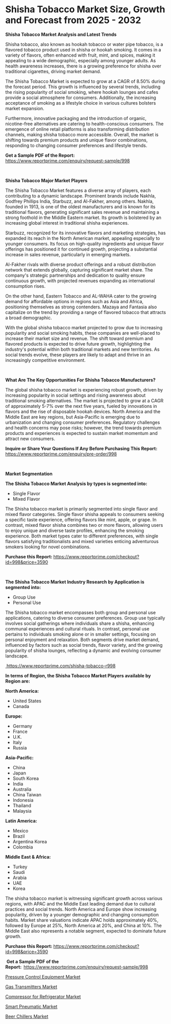 <p><h1>Shisha Tobacco Market Size, Growth and Forecast from 2025 - 2032</h1></p><p><strong>Shisha Tobacco Market Analysis and Latest Trends</strong></p>
<p><p>Shisha tobacco, also known as hookah tobacco or water pipe tobacco, is a flavored tobacco product used in shisha or hookah smoking. It comes in a variety of flavors, often enhanced with fruit, mint, and spices, making it appealing to a wide demographic, especially among younger adults. As health awareness increases, there is a growing preference for shisha over traditional cigarettes, driving market demand.</p><p>The Shisha Tobacco Market is expected to grow at a CAGR of 8.50% during the forecast period. This growth is influenced by several trends, including the rising popularity of social smoking, where hookah lounges and cafes provide a social atmosphere for consumers. Additionally, the increasing acceptance of smoking as a lifestyle choice in various cultures bolsters market expansion. </p><p>Furthermore, innovative packaging and the introduction of organic, nicotine-free alternatives are catering to health-conscious consumers. The emergence of online retail platforms is also transforming distribution channels, making shisha tobacco more accessible. Overall, the market is shifting towards premium products and unique flavor combinations, responding to changing consumer preferences and lifestyle trends.</p></p>
<p><strong>Get a Sample PDF of the Report:&nbsp;</strong> <a href="https://www.reportprime.com/enquiry/request-sample/998?utm_campaign=3047&utm_medium=2&utm_source=Github&utm_content=ia&utm_term=18032025&utm_id=shisha-tobacco">https://www.reportprime.com/enquiry/request-sample/998</a></p>
<p>&nbsp;</p>
<p><strong>Shisha Tobacco Major Market Players</strong></p>
<p><p>The Shisha Tobacco Market features a diverse array of players, each contributing to a dynamic landscape. Prominent brands include Nakhla, Godfrey Phillips India, Starbuzz, and Al-Fakher, among others. Nakhla, founded in 1913, is one of the oldest manufacturers and is known for its traditional flavors, generating significant sales revenue and maintaining a strong foothold in the Middle Eastern market. Its growth is bolstered by an increasing global interest in traditional shisha experiences.</p><p>Starbuzz, recognized for its innovative flavors and marketing strategies, has expanded its reach in the North American market, appealing especially to younger consumers. Its focus on high-quality ingredients and unique flavor offerings has positioned it for continued growth, projecting a substantial increase in sales revenue, particularly in emerging markets.</p><p>Al-Fakher rivals with diverse product offerings and a robust distribution network that extends globally, capturing significant market share. The company's strategic partnerships and dedication to quality ensure continuous growth, with projected revenues expanding as international consumption rises.</p><p>On the other hand, Eastern Tobacco and AL-WAHA cater to the growing demand for affordable options in regions such as Asia and Africa, positioning themselves as strong contenders. Mazaya and Fantasia also capitalize on the trend by providing a range of flavored tobacco that attracts a broad demographic.</p><p>With the global shisha tobacco market projected to grow due to increasing popularity and social smoking habits, these companies are well-placed to increase their market size and revenue. The shift toward premium and flavored products is expected to drive future growth, highlighting the industry's potential within both traditional markets and new territories. As social trends evolve, these players are likely to adapt and thrive in an increasingly competitive environment.</p></p>
<p>&nbsp;</p>
<p><strong>What Are The Key Opportunities For Shisha Tobacco Manufacturers?</strong></p>
<p><p>The global shisha tobacco market is experiencing robust growth, driven by increasing popularity in social settings and rising awareness about traditional smoking alternatives. The market is projected to grow at a CAGR of approximately 5-7% over the next five years, fueled by innovations in flavors and the rise of disposable hookah devices. North America and the Middle East are key regions, but Asia-Pacific is emerging due to urbanization and changing consumer preferences. Regulatory challenges and health concerns may pose risks; however, the trend towards premium products and experiences is expected to sustain market momentum and attract new consumers.</p></p>
<p><strong>Inquire or Share Your Questions If Any Before Purchasing This Report:</strong> <a href="https://www.reportprime.com/enquiry/pre-order/998?utm_campaign=3047&utm_medium=2&utm_source=Github&utm_content=ia&utm_term=18032025&utm_id=shisha-tobacco">https://www.reportprime.com/enquiry/pre-order/998</a></p>
<p>&nbsp;</p>
<p><strong>Market Segmentation</strong></p>
<p><strong>The Shisha Tobacco Market Analysis by types is segmented into:</strong></p>
<p><ul><li>Single Flavor</li><li>Mixed Flavor</li></ul></p>
<p><p>The Shisha tobacco market is primarily segmented into single flavor and mixed flavor categories. Single flavor shisha appeals to consumers seeking a specific taste experience, offering flavors like mint, apple, or grape. In contrast, mixed flavor shisha combines two or more flavors, allowing users to enjoy unique and diverse taste profiles, enhancing the smoking experience. Both market types cater to different preferences, with single flavors satisfying traditionalists and mixed varieties enticing adventurous smokers looking for novel combinations.</p></p>
<p><strong>Purchase this Report:&nbsp;</strong><a href="https://www.reportprime.com/checkout?id=998&price=3590&utm_campaign=3047&utm_medium=2&utm_source=Github&utm_content=ia&utm_term=18032025&utm_id=shisha-tobacco">https://www.reportprime.com/checkout?id=998&price=3590</a></p>
<p>&nbsp;</p>
<p><strong>The Shisha Tobacco Market Industry Research by Application is segmented into:</strong></p>
<p><ul><li>Group Use</li><li>Personal Use</li></ul></p>
<p><p>The Shisha tobacco market encompasses both group and personal use applications, catering to diverse consumer preferences. Group use typically involves social gatherings where individuals share a shisha, enhancing communal experiences and cultural rituals. In contrast, personal use pertains to individuals smoking alone or in smaller settings, focusing on personal enjoyment and relaxation. Both segments drive market demand, influenced by factors such as social trends, flavor variety, and the growing popularity of shisha lounges, reflecting a dynamic and evolving consumer landscape.</p></p>
<p><a href="https://www.reportprime.com/shisha-tobacco-r998?utm_campaign=3047&utm_medium=2&utm_source=Github&utm_content=ia&utm_term=18032025&utm_id=shisha-tobacco">&nbsp;https://www.reportprime.com/shisha-tobacco-r998</a></p>
<p><strong>In terms of Region, the Shisha Tobacco Market Players available by Region are:</strong></p>
<p>
    <p> <strong> North America: </strong>
        <ul>
            <li>United States</li>
            <li>Canada</li>
        </ul>
        </p> 
    <p> <strong> Europe: </strong>
        <ul>
            <li>Germany</li>
            <li>France</li>
            <li>U.K.</li>
            <li>Italy</li>
            <li>Russia</li>
        </ul>
        </p> 
    <p> <strong> Asia-Pacific: </strong>
        <ul>
            <li>China</li>
            <li>Japan</li>
            <li>South Korea</li>
            <li>India</li>
            <li>Australia</li>
            <li>China Taiwan</li>
            <li>Indonesia</li>
            <li>Thailand</li>
            <li>Malaysia</li>
        </ul>
        </p> 
    <p> <strong> Latin America: </strong>
        <ul>
            <li>Mexico</li>
            <li>Brazil</li>
            <li>Argentina Korea</li>
            <li>Colombia</li>
        </ul>
        </p> 
    <p> <strong> Middle East & Africa: </strong>
        <ul>
            <li>Turkey</li>
            <li>Saudi</li>
            <li>Arabia</li>
            <li>UAE</li>
            <li>Korea</li>
        </ul>
    </p>
    </p>
<p><p>The shisha tobacco market is witnessing significant growth across various regions, with APAC and the Middle East leading demand due to cultural practices and social trends. North America and Europe show increasing popularity, driven by a younger demographic and changing consumption habits. Market share valuations indicate APAC holds approximately 40%, followed by Europe at 25%, North America at 20%, and China at 10%. The Middle East also represents a notable segment, expected to dominate future growth.</p></p>
<p><strong>Purchase this Report: </strong><a href="https://www.reportprime.com/checkout?id=998&price=3590&utm_campaign=3047&utm_medium=2&utm_source=Github&utm_content=ia&utm_term=18032025&utm_id=shisha-tobacco">https://www.reportprime.com/checkout?id=998&price=3590</a></p>
<p>&nbsp;<strong>Get a Sample PDF of the Report:&nbsp;&nbsp;</strong><a href="https://www.reportprime.com/enquiry/request-sample/998?utm_campaign=3047&utm_medium=2&utm_source=Github&utm_content=ia&utm_term=18032025&utm_id=shisha-tobacco">https://www.reportprime.com/enquiry/request-sample/998</a></p>
<p><strong></strong></p>
<p><p><a href="https://www.linkedin.com/pulse/pressure-control-equipment-market-trends-2025-2032-analysis-hn81c?utm_campaign=3047&utm_medium=2&utm_source=Github&utm_content=ia&utm_term=18032025&utm_id=shisha-tobacco">Pressure Control Equipment Market</a></p><p><a href="https://www.linkedin.com/pulse/regulatory-landscape-its-influence-global-gas-transmitters-pruhe?utm_campaign=3047&utm_medium=2&utm_source=Github&utm_content=ia&utm_term=18032025&utm_id=shisha-tobacco">Gas Transmitters Market</a></p><p><a href="https://www.linkedin.com/pulse/latest-forecast-shows-compressor-refrigerator-market-size-poised-iqicc?utm_campaign=3047&utm_medium=2&utm_source=Github&utm_content=ia&utm_term=18032025&utm_id=shisha-tobacco">Compressor for Refrigerator Market</a></p><p><a href="https://www.linkedin.com/pulse/smart-pneumatic-market-size-growth-type-application-region-forecasted-ixttc?utm_campaign=3047&utm_medium=2&utm_source=Github&utm_content=ia&utm_term=18032025&utm_id=shisha-tobacco">Smart Pneumatic Market</a></p><p><a href="https://www.linkedin.com/pulse/analysis-global-beer-chillers-market-type-application-geography-gq3se?utm_campaign=3047&utm_medium=2&utm_source=Github&utm_content=ia&utm_term=18032025&utm_id=shisha-tobacco">Beer Chillers Market</a></p></p>
